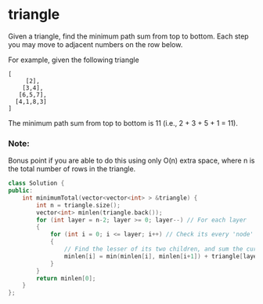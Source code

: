 # triangle

Given a triangle, find the minimum path sum from top to bottom. Each step you may move to adjacent numbers on the row below.

For example, given the following triangle
```
[
     [2],
    [3,4],
   [6,5,7],
  [4,1,8,3]
]
```
The minimum path sum from top to bottom is 11 (i.e., 2 + 3 + 5 + 1 = 11).

### Note:

Bonus point if you are able to do this using only O(n) extra space, where n is the total number of rows in the triangle.


```cpp
class Solution {
public:
    int minimumTotal(vector<vector<int> > &triangle) {
        int n = triangle.size();
        vector<int> minlen(triangle.back());
        for (int layer = n-2; layer >= 0; layer--) // For each layer
        {
            for (int i = 0; i <= layer; i++) // Check its every 'node'
            {
                // Find the lesser of its two children, and sum the current value in the triangle with it.
                minlen[i] = min(minlen[i], minlen[i+1]) + triangle[layer][i];
            }
        }
        return minlen[0];
    }
};
```
